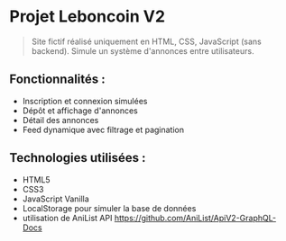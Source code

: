 # Projet Leboncoin V2

> Site fictif réalisé uniquement en HTML, CSS, JavaScript (sans backend).
> Simule un système d'annonces entre utilisateurs.

## Fonctionnalités :
- Inscription et connexion simulées
- Dépôt et affichage d'annonces
- Détail des annonces
- Feed dynamique avec filtrage et pagination

## Technologies utilisées :
- HTML5
- CSS3
- JavaScript Vanilla
- LocalStorage pour simuler la base de données
- utilisation de AniList API https://github.com/AniList/ApiV2-GraphQL-Docs